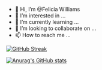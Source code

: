 - 👋 Hi, I’m @Felicia Williams
- 👀 I’m interested in ...
- 🌱 I’m currently learning ...
- 💞️ I’m looking to collaborate on ...
- 📫 How to reach me ...

[![GitHub Streak](http://github-readme-streak-stats.herokuapp.com?user=Felicia46&theme=radical&hide_border=true)](https://git.io/streak-stats)

[![Anurag's GitHub stats](https://github-readme-stats.vercel.app/api?username=Felicia46&theme=radical)](https://github.com/anuraghazra/github-readme-stats)

